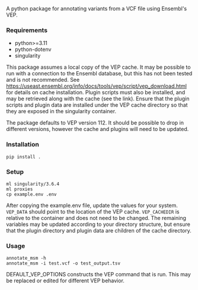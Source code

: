 A python package for annotating variants from a VCF file using Ensembl's VEP.

### Requirements
 - python>=3.11
 - python-dotenv
 - singularity

This package assumes a local copy of the VEP cache. It may be possible to run with a connection
to the Ensembl database, but this has not been tested and is not recommended. See https://useast.ensembl.org/info/docs/tools/vep/script/vep_download.html
for details on cache installation. Plugin scripts must also be installed, and may be retrieved along 
with the cache (see the link). Ensure that the plugin scripts and plugin data
are installed under the VEP cache directory so that they are exposed in the
singularity container.

The package defaults to VEP version 112. It should be possible to drop in different versions, however
the cache and plugins will need to be updated. 
 
### Installation
```
pip install .
```

### Setup
```
ml singularity/3.6.4
ml proxies
cp example.env .env
```
After copying the example.env file, update the values for your system.
```VEP_DATA``` should point to the location of the VEP cache. ```VEP_CACHEDIR``` is relative to the container and does not need to be changed. The remaining
variables may be updated according to your directory structure, but ensure that
the plugin directory and plugin data are children of the cache directory.

### Usage
```
annotate_msm -h
annotate_msm -i test.vcf -o test_output.tsv
```

DEFAULT_VEP_OPTIONS constructs the VEP command that is run. This may be replaced or edited for different VEP behavior.
